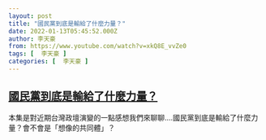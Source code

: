 ```yaml
---
layout: post
title: "國民黨到底是輸給了什麼力量？"
date: 2022-01-13T05:45:52.000Z
author: 李天豪
from: https://www.youtube.com/watch?v=xkQ8E_vvZe0
tags: [  李天豪 ]
categories: [  李天豪 ]
---
```

<!--1642052752000-->
[國民黨到底是輸給了什麼力量？](https://www.youtube.com/watch?v=xkQ8E_vvZe0)
------

<div>
本集是對近期台灣政壇演變的一點感想我們來聊聊....國民黨到底是輸給了什麼力量？會不會是「想像的共同體」？
</div>
